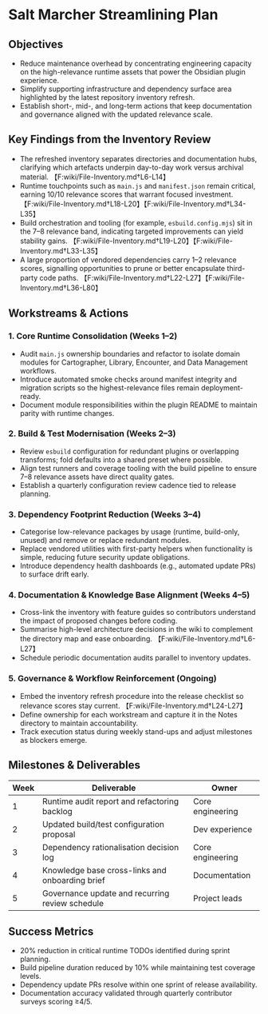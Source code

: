 # Salt Marcher Streamlining Plan

## Objectives
- Reduce maintenance overhead by concentrating engineering capacity on the high-relevance runtime assets that power the Obsidian plugin experience.
- Simplify supporting infrastructure and dependency surface area highlighted by the latest repository inventory refresh.
- Establish short-, mid-, and long-term actions that keep documentation and governance aligned with the updated relevance scale.

## Key Findings from the Inventory Review
- The refreshed inventory separates directories and documentation hubs, clarifying which artefacts underpin day-to-day work versus archival material. 【F:wiki/File-Inventory.md†L6-L14】
- Runtime touchpoints such as `main.js` and `manifest.json` remain critical, earning 10/10 relevance scores that warrant focused investment. 【F:wiki/File-Inventory.md†L18-L20】【F:wiki/File-Inventory.md†L34-L35】
- Build orchestration and tooling (for example, `esbuild.config.mjs`) sit in the 7–8 relevance band, indicating targeted improvements can yield stability gains. 【F:wiki/File-Inventory.md†L19-L20】【F:wiki/File-Inventory.md†L33-L35】
- A large proportion of vendored dependencies carry 1–2 relevance scores, signalling opportunities to prune or better encapsulate third-party code paths. 【F:wiki/File-Inventory.md†L22-L27】【F:wiki/File-Inventory.md†L36-L80】

## Workstreams & Actions

### 1. Core Runtime Consolidation (Weeks 1–2)
- Audit `main.js` ownership boundaries and refactor to isolate domain modules for Cartographer, Library, Encounter, and Data Management workflows.
- Introduce automated smoke checks around manifest integrity and migration scripts so the highest-relevance files remain deployment-ready.
- Document module responsibilities within the plugin README to maintain parity with runtime changes.

### 2. Build & Test Modernisation (Weeks 2–3)
- Review `esbuild` configuration for redundant plugins or overlapping transforms; fold defaults into a shared preset where possible.
- Align test runners and coverage tooling with the build pipeline to ensure 7–8 relevance assets have direct quality gates.
- Establish a quarterly configuration review cadence tied to release planning.

### 3. Dependency Footprint Reduction (Weeks 3–4)
- Categorise low-relevance packages by usage (runtime, build-only, unused) and remove or replace redundant modules.
- Replace vendored utilities with first-party helpers when functionality is simple, reducing future security update obligations.
- Introduce dependency health dashboards (e.g., automated update PRs) to surface drift early.

### 4. Documentation & Knowledge Base Alignment (Weeks 4–5)
- Cross-link the inventory with feature guides so contributors understand the impact of proposed changes before coding.
- Summarise high-level architecture decisions in the wiki to complement the directory map and ease onboarding. 【F:wiki/File-Inventory.md†L6-L27】
- Schedule periodic documentation audits parallel to inventory updates.

### 5. Governance & Workflow Reinforcement (Ongoing)
- Embed the inventory refresh procedure into the release checklist so relevance scores stay current. 【F:wiki/File-Inventory.md†L24-L27】
- Define ownership for each workstream and capture it in the Notes directory to maintain accountability.
- Track execution status during weekly stand-ups and adjust milestones as blockers emerge.

## Milestones & Deliverables
| Week | Deliverable | Owner |
| --- | --- | --- |
| 1 | Runtime audit report and refactoring backlog | Core engineering |
| 2 | Updated build/test configuration proposal | Dev experience |
| 3 | Dependency rationalisation decision log | Core engineering |
| 4 | Knowledge base cross-links and onboarding brief | Documentation |
| 5 | Governance update and recurring review schedule | Project leads |

## Success Metrics
- 20% reduction in critical runtime TODOs identified during sprint planning.
- Build pipeline duration reduced by 10% while maintaining test coverage levels.
- Dependency update PRs resolve within one sprint of release availability.
- Documentation accuracy validated through quarterly contributor surveys scoring ≥4/5.

